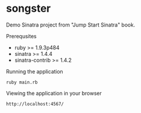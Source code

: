 songster
========

Demo Sinatra project from "Jump Start Sinatra" book.

Prerequsites

* ruby >= 1.9.3p484
* sinatra >= 1.4.4
* sinatra-contrib >= 1.4.2


Running the application

    ruby main.rb

Viewing the application in your browser

    http://localhost:4567/